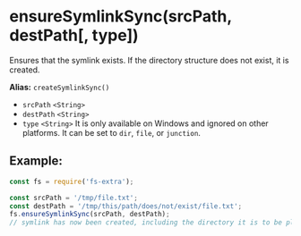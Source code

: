 # ensureSymlinkSync(srcPath, destPath[, type])

Ensures that the symlink exists. If the directory structure does not exist, it is created.

**Alias:** `createSymlinkSync()`

- `srcPath` `<String>`
- `destPath` `<String>`
- `type` `<String>` It is only available on Windows and ignored on other platforms. It can be set to `dir`, `file`, or `junction`.

## Example:

```js
const fs = require('fs-extra');

const srcPath = '/tmp/file.txt';
const destPath = '/tmp/this/path/does/not/exist/file.txt';
fs.ensureSymlinkSync(srcPath, destPath);
// symlink has now been created, including the directory it is to be placed in
```
